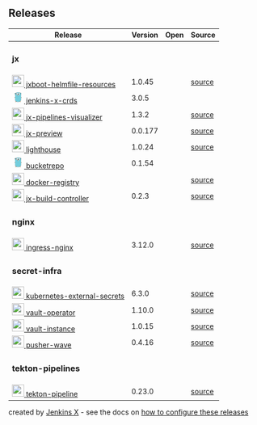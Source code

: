 ## Releases


<table class="table">
  <thead>
    <tr>
      <th scope="col">Release</th>
      <th scope="col">Version</th>
      <th scope="col">Open</th>
      <th scope="col">Source</th>
    </tr>
  </thead>
  <tbody>
    <tr>
		      <td colspan='4'><h3>jx</h3></td>
		    </tr>
	    <tr>
	      <td><a href='https://github.com/jenkins-x-charts/jxboot-helmfile-resources' title='A Helm chart for the resources for JX Boot'> <img src='https://raw.githubusercontent.com/jenkins-x/jenkins-x-website/master/images/logo/jenkinsx-icon-color.svg' width='24px' height='24px'> jxboot-helmfile-resources </a></td>
	      <td>1.0.45</td>
	      <td></td>
	      <td><a href='https://github.com/jenkins-x-charts/jxboot-helmfile-resources'>source</a></td>
	    </tr>
    <tr>
	      <td><a href='' title='Custom Resource Definitions for Jenkins X'> <img src='https://raw.githubusercontent.com/jenkins-x/jenkins-x-platform/d273e09/images/go.png' width='24px' height='24px'> jenkins-x-crds </a></td>
	      <td>3.0.5</td>
	      <td></td>
	      <td></td>
	    </tr>
    <tr>
	      <td><a href='https://github.com/jenkins-x/jx-pipelines-visualizer' title='Web UI for Jenkins X, with a clear goal - visualize the pipelines - and their logs.'> <img src='https://raw.githubusercontent.com/jenkins-x/jenkins-x-website/master/images/logo/jenkinsx-icon-color.svg' width='24px' height='24px'> jx-pipelines-visualizer </a></td>
	      <td>1.3.2</td>
	      <td></td>
	      <td><a href='https://github.com/jenkins-x/jx-pipelines-visualizer'>source</a></td>
	    </tr>
    <tr>
	      <td><a href='https://github.com/jenkins-x-plugins/jx-preview' title='This chart installs the jx-preview CRD and garbagecollection job '> <img src='https://raw.githubusercontent.com/jenkins-x/jenkins-x-website/master/images/logo/jenkinsx-icon-color.svg' width='24px' height='24px'> jx-preview </a></td>
	      <td>0.0.177</td>
	      <td></td>
	      <td><a href='https://github.com/jenkins-x-plugins/jx-preview'>source</a></td>
	    </tr>
    <tr>
	      <td><a href='https://github.com/jenkins-x/lighthouse' title='This chart bootstraps installation of [Lighthouse](https://github.com/jenkins-x/lighthouse). '> <img src='https://raw.githubusercontent.com/jenkins-x/jenkins-x-website/master/images/logo/jenkinsx-icon-color.svg' width='24px' height='24px'> lighthouse </a></td>
	      <td>1.0.24</td>
	      <td></td>
	      <td><a href='https://github.com/jenkins-x/lighthouse'>source</a></td>
	    </tr>
    <tr>
	      <td><a href='' title='A Helm chart for bucketrepo service'> <img src='https://raw.githubusercontent.com/jenkins-x/jenkins-x-platform/d273e09/images/go.png' width='24px' height='24px'> bucketrepo </a></td>
	      <td>0.1.54</td>
	      <td></td>
	      <td></td>
	    </tr>
    <tr>
	      <td><a href='https://hub.docker.com/_/registry/' title='DEPRECATED A Helm chart for Docker Registry'> <img src='https://hub.docker.com/public/images/logos/mini-logo.svg' width='24px' height='24px'> docker-registry </a></td>
	      <td></td>
	      <td></td>
	      <td><a href='https://hub.docker.com/_/registry/'>source</a></td>
	    </tr>
    <tr>
	      <td><a href='https://jenkins-x.io/' title='Jenkins X next gen cloud CI / CD platform for Kubernetes'> <img src='https://raw.githubusercontent.com/jenkins-x/jenkins-x-website/master/images/logo/jenkinsx-icon-color.svg' width='24px' height='24px'> jx-build-controller </a></td>
	      <td>0.2.3</td>
	      <td></td>
	      <td><a href='https://jenkins-x.io/'>source</a></td>
	    </tr>
    <tr>
		      <td colspan='4'><h3>nginx</h3></td>
		    </tr>
	    <tr>
	      <td><a href='https://github.com/kubernetes/ingress-nginx' title='Ingress controller for Kubernetes using NGINX as a reverse proxy and load balancer'> <img src='https://upload.wikimedia.org/wikipedia/commons/thumb/c/c5/Nginx_logo.svg/500px-Nginx_logo.svg.png' width='24px' height='24px'> ingress-nginx </a></td>
	      <td>3.12.0</td>
	      <td></td>
	      <td><a href='https://github.com/kubernetes/ingress-nginx'>source</a></td>
	    </tr>
    <tr>
		      <td colspan='4'><h3>secret-infra</h3></td>
		    </tr>
	    <tr>
	      <td><a href='https://github.com/external-secrets/kubernetes-external-secrets' title='Kubernetes External Secrets CustomResourceDefinition'> <img src='' width='24px' height='24px'> kubernetes-external-secrets </a></td>
	      <td>6.3.0</td>
	      <td></td>
	      <td><a href='https://github.com/external-secrets/kubernetes-external-secrets'>source</a></td>
	    </tr>
    <tr>
	      <td><a href='https://banzaicloud.com/products/bank-vaults/' title='A Helm chart for banzaicloud/bank-vaults Vault operator'> <img src='' width='24px' height='24px'> vault-operator </a></td>
	      <td>1.10.0</td>
	      <td></td>
	      <td><a href='https://banzaicloud.com/products/bank-vaults/'>source</a></td>
	    </tr>
    <tr>
	      <td><a href='https://github.com/jenkins-x-charts/vault-instance' title='a chart for creating a Vault instance via the vault operator'> <img src='' width='24px' height='24px'> vault-instance </a></td>
	      <td>1.0.15</td>
	      <td></td>
	      <td><a href='https://github.com/jenkins-x-charts/vault-instance'>source</a></td>
	    </tr>
    <tr>
	      <td><a href='https://github.com/pusher/wave' title='wave chart that runs on kubernetes'> <img src='' width='24px' height='24px'> pusher-wave </a></td>
	      <td>0.4.16</td>
	      <td></td>
	      <td><a href='https://github.com/pusher/wave'>source</a></td>
	    </tr>
    <tr>
		      <td colspan='4'><h3>tekton-pipelines</h3></td>
		    </tr>
	    <tr>
	      <td><a href='https://github.com/cdfoundation/tekton-helm-chart' title='A Helm chart for Tekton Pipelines'> <img src='https://avatars2.githubusercontent.com/u/47602533' width='24px' height='24px'> tekton-pipeline </a></td>
	      <td>0.23.0</td>
	      <td></td>
	      <td><a href='https://github.com/cdfoundation/tekton-helm-chart'>source</a></td>
	    </tr>

  </tbody>
</table>

created by [Jenkins X](https://jenkins-x.io/) - see the docs on [how to configure these releases](https://jenkins-x.io/v3/develop/apps/)
